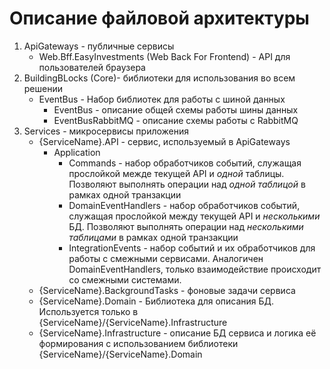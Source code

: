 # Описание файловой архитектуры

1. ApiGateways - публичные сервисы
    * Web.Bff.EasyInvestments (Web Back For Frontend) - API для пользователей браузера
2. BuildingBLocks (Core)- библиотеки для использования во всем решении
    * EventBus - Набор библиотек для работы с шиной данных
        * EventBus - описание общей схемы работы шины данных
        * EventBusRabbitMQ - описание схемы работы с RabbitMQ
3. Services - микросервисы приложения
    * {ServiceName}.API - сервис, используемый в ApiGateways
        * Application
            * Commands - набор обработчиков событий, служащая прослойкой межде текущей API и *одной* таблицы. Позволяют выполнять операции над *одной таблицой* в рамках одной транзакции
            * DomainEventHandlers -  набор обработчиков событий, служащая прослойкой между текущей API и *несколькими* БД. Позволяют выполнять операции над *несколькими таблицами* в рамках одной транзакции
            * IntegrationEvents - набор событий и их обработчиков для работы с смежными сервисами. Аналогичен DomainEventHandlers, только взаимодействие происходит со смежными системами.
    * {ServiceName}.BackgroundTasks - фоновые задачи сервиса
    * {ServiceName}.Domain - Библиотека для описания БД. Используется только в {ServiceName}/{ServiceName}.Infrastructure
    * {ServiceName}.Infrastructure - описание БД сервиса и логика её формирования с использованием библиотеки {ServiceName}/{ServiceName}.Domain